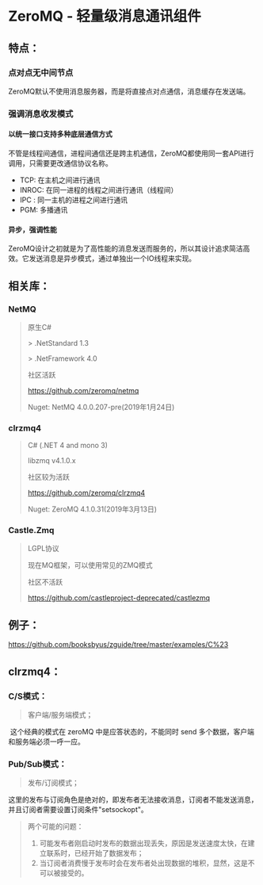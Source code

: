 # ZeroMQ - 轻量级消息通讯组件

## 特点：

### **点对点无中间节点**

​	ZeroMQ默认不使用消息服务器，而是将直接点对点通信，消息缓存在发送端。

### **强调消息收发模式**

#### **以统一接口支持多种底层通信方式**

​	不管是线程间通信，进程间通信还是跨主机通信，ZeroMQ都使用同一套API进行调用，只需要更改通信协议名称。

- TCP: 在主机之间进行通讯
- INROC: 在同一进程的线程之间进行通讯（线程间）
- IPC : 同一主机的进程之间进行通讯
- PGM: 多播通讯

#### **异步，强调性能**

​	ZeroMQ设计之初就是为了高性能的消息发送而服务的，所以其设计追求简洁高效。它发送消息是异步模式，通过单独出一个IO线程来实现。



## 相关库：

### NetMQ

> 原生C#
>
> \> .NetStandard 1.3
>
> \> .NetFramework 4.0
>
> 社区活跃
>
> https://github.com/zeromq/netmq
>
> Nuget: NetMQ 4.0.0.207-pre(2019年1月24日)



### clrzmq4

> C#  (.NET 4 and mono 3)
>
> libzmq v4.1.0.x
>
> 社区较为活跃
>
> https://github.com/zeromq/clrzmq4
>
> Nuget: ZeroMQ 4.1.0.31(2019年3月13日)



### Castle.Zmq

> LGPL协议
>
> 现在MQ框架，可以使用常见的ZMQ模式
>
> 社区不活跃
>
> https://github.com/castleproject-deprecated/castlezmq



## 例子：

https://github.com/booksbyus/zguide/tree/master/examples/C%23





## clrzmq4：

### C/S模式：

> 客户端/服务端模式；

​	这个经典的模式在 zeroMQ 中是应答状态的，不能同时 send 多个数据，客户端和服务端必须一呼一应。



### Pub/Sub模式：

> 发布/订阅模式；

​	这里的发布与订阅角色是绝对的，即发布者无法接收消息，订阅者不能发送消息，并且订阅者需要设置订阅条件"setsockopt"。

> 两个可能的问题：
>
> 1. 可能发布者刚启动时发布的数据出现丢失，原因是发送速度太快，在建立联系时，已经开始了数据发布；
> 2. 当订阅者消费慢于发布时会在发布者处出现数据的堆积，显然，这是不可以被接受的。

